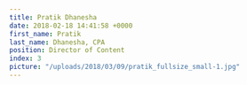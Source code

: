 ```yaml
---
title: Pratik Dhanesha
date: 2018-02-18 14:41:58 +0000
first_name: Pratik
last_name: Dhanesha, CPA
position: Director of Content
index: 3
picture: "/uploads/2018/03/09/pratik_fullsize_small-1.jpg"
---
```

